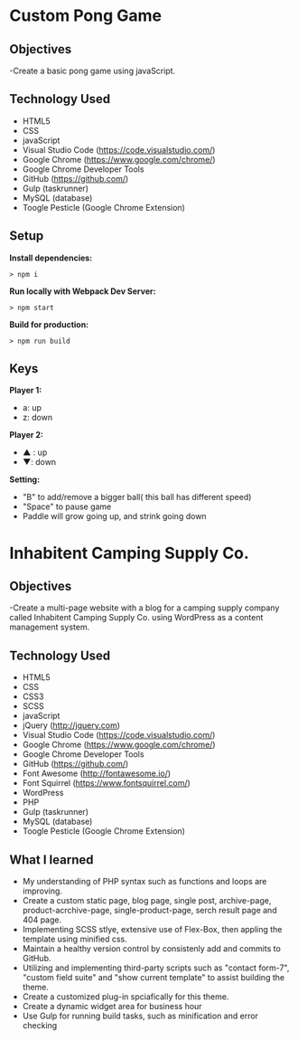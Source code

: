 # Custom Pong Game

## Objectives

-Create a basic pong game using javaScript.

## Technology Used

- HTML5
- CSS
- javaScript
- Visual Studio Code (https://code.visualstudio.com/)
- Google Chrome (https://www.google.com/chrome/)
- Google Chrome Developer Tools
- GitHub (https://github.com/)
- Gulp (taskrunner)
- MySQL (database)
- Toogle Pesticle (Google Chrome Extension)

## Setup

**Install dependencies:**

`> npm i`

**Run locally with Webpack Dev Server:**

`> npm start`

**Build for production:**

`> npm run build`

## Keys

**Player 1:**
* a: up
* z: down

**Player 2:**
* ▲ : up
* ▼: down

**Setting:**
* "B" to add/remove a bigger ball( this ball has different speed)
* "Space" to pause game
* Paddle will grow going up, and strink going down

# Inhabitent Camping Supply Co.


## Objectives

-Create a multi-page website with a blog for a camping supply company called Inhabitent Camping Supply Co. using WordPress as a content management system.

## Technology Used

- HTML5
- CSS
- CSS3
- SCSS
- javaScript
- jQuery (http://jquery.com)
- Visual Studio Code (https://code.visualstudio.com/)
- Google Chrome (https://www.google.com/chrome/)
- Google Chrome Developer Tools
- GitHub (https://github.com/)
- Font Awesome (http://fontawesome.io/)
- Font Squirrel (https://www.fontsquirrel.com/)
- WordPress
- PHP
- Gulp (taskrunner)
- MySQL (database)
- Toogle Pesticle (Google Chrome Extension)


## What I learned

- My understanding of PHP syntax such as functions and loops are improving.
- Create a custom static page, blog page, single post, archive-page, product-acrchive-page, single-product-page, serch result page and 404 page.
- Implementing SCSS stlye, extensive use of Flex-Box, then appling the template using minified css.
- Maintain a healthy version control by consistenly add and commits to GitHub.
- Utilizing and implementing third-party scripts such as "contact form-7", "custom field suite" and "show current template" to assist building the theme.
- Create a customized plug-in spciafically for this theme.
- Create a dynamic widget area for business hour
- Use Gulp for running build tasks, such as minification and error checking